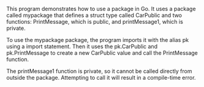 This program demonstrates how to use a package in Go. It uses a package called mypackage that defines a struct type called CarPublic and two functions: PrintMessage, which is public, and printMessage1, which is private.

To use the mypackage package, the program imports it with the alias pk using a import statement. Then it uses the pk.CarPublic and pk.PrintMessage to create a new CarPublic value and call the PrintMessage function.

The printMessage1 function is private, so it cannot be called directly from outside the package. Attempting to call it will result in a compile-time error.
